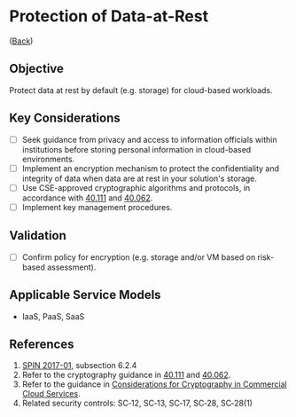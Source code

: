 # Protection of Data-at-Rest

([Back](/README.md#summary---initial-30-days))

## Objective

Protect data at rest by default (e.g. storage) for cloud-based workloads.

## Key Considerations

* [ ] Seek guidance from privacy and access to information officials within institutions before storing personal information in cloud-based environments.
* [ ] Implement an encryption mechanism to protect the confidentiality and integrity of data when data are at rest in your solution&#39;s storage.
* [ ] Use CSE-approved cryptographic algorithms and protocols, in accordance with [40.111](https://cyber.gc.ca/en/guidance/cryptographic-algorithms-unclassified-protected-and-protected-b-information-itsp40111) and [40.062](https://www.cse-cst.gc.ca/en/system/files/pdf_documents/itsp.40.062-eng.pdf).
* [ ] Implement key management procedures.

## Validation

* [ ] Confirm policy for encryption (e.g. storage and/or VM based on risk-based assessment).

## Applicable Service Models

* IaaS, PaaS, SaaS

## References

1. [SPIN 2017-01](https://www.canada.ca/en/treasury-board-secretariat/services/access-information-privacy/security-identity-management/direction-secure-use-commercial-cloud-services-spin.html), subsection 6.2.4
2. Refer to the cryptography guidance in [40.111](https://cyber.gc.ca/en/guidance/cryptographic-algorithms-unclassified-protected-and-protected-b-information-itsp40111) and [40.062](https://www.cse-cst.gc.ca/en/system/files/pdf_documents/itsp.40.062-eng.pdf).
3. Refer to the guidance in [Considerations for Cryptography in Commercial Cloud Services](https://www.canada.ca/en/government/system/digital-government/modern-emerging-technologies/cloud-services/government-canada-consideration-use-cryptography-in-cloud.html).
4. Related security controls: SC‑12, SC‑13, SC‑17, SC‑28, SC‑28(1)
